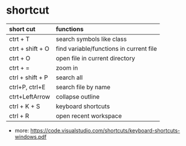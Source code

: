 # shortcut

| short cut        | functions                               |
| :--------------- | :-------------------------------------- |
| ctrt + T         | search symbols like class               |
| ctrt + shift + O | find variable/functions in current file |
| ctrt + O         | open file in current directory          |
| ctrt + =         | zoom in                                 |
| ctrl + shift + P | search all                              |
| ctrl+P, ctrl+E   | search file by name                     |
| ctrt+LeftArrow   | collapse outline                        |
| ctrl + K + S     | keyboard shortcuts                      |
| ctrl + R         | open recent workspace                   |

- more: https://code.visualstudio.com/shortcuts/keyboard-shortcuts-windows.pdf
